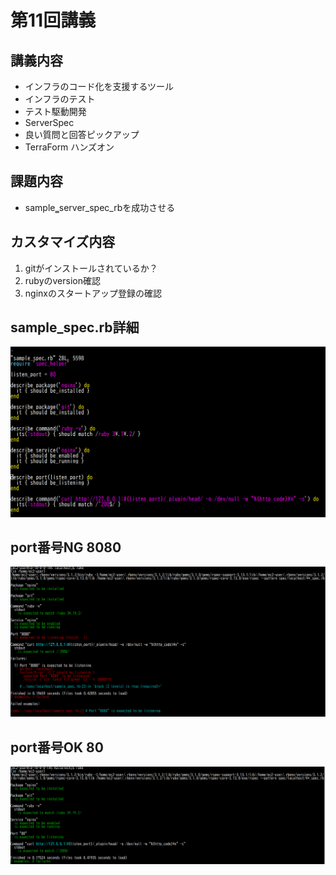 # 第11回講義  
## 講義内容  
* インフラのコード化を支援するツール  
* インフラのテスト  
* テスト駆動開発  
* ServerSpec  
* 良い質問と回答ピックアップ  
* TerraForm ハンズオン  
## 課題内容  
* sample‗server_spec_rbを成功させる  

## カスタマイズ内容
1. gitがインストールされているか？
2. rubyのversion確認  
3. nginxのスタートアップ登録の確認  
## sample_spec.rb詳細  
![server_spec_rb](IMG/sample_spec_rb.png)  
## port番号NG  8080
 ![server_spec_ng](IMG/serverspec.ng.png)  
## port番号OK 80  
 ![server_spec_OK](IMG/serverspec.png)  